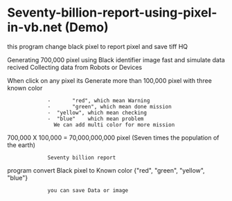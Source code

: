 # Seventy-billion-report-using-pixel-in-vb.net (Demo)
this program change black pixel to report pixel and save tiff HQ

Generating 700,000 pixel using Black identifier image fast and simulate data recived
Collecting data from Robots or Devices

When click on any pixel its Generate more than 100,000 pixel with 
three known color 

                 -       "red", which mean Warning
                 -       "green", which mean done mission
                 -  "yellow", which mean checking
                 -  "blue"    which mean problem
                   We can add multi color for more mission
                   
700,000 X 100,000 = 70,000,000,000 pixel (Seven times the population of the earth)

                 Seventy billion report

program convert Black pixel to Known color {"red", "green", "yellow", "blue"}

                 you can save Data or image 

